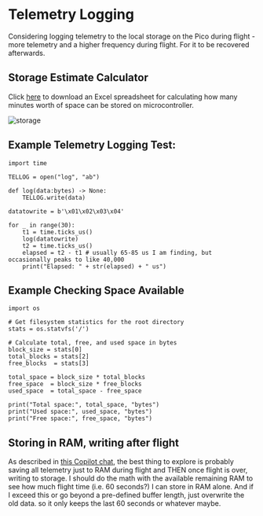 # Telemetry Logging
Considering logging telemetry to the local storage on the Pico during flight - more telemetry and a higher frequency during flight. For it to be recovered afterwards.

## Storage Estimate Calculator
Click [here](https://github.com/TimHanewich/centauri/releases/download/4/storage.xlsx) to download an Excel spreadsheet for calculating how many minutes worth of space can be stored on microcontroller.

![storage](https://i.imgur.com/MhDEiYa.png)

## Example Telemetry Logging Test:
```
import time

TELLOG = open("log", "ab")

def log(data:bytes) -> None:
    TELLOG.write(data)
   
datatowrite = b'\x01\x02\x03\x04'

for _ in range(30):
    t1 = time.ticks_us()
    log(datatowrite)
    t2 = time.ticks_us()
    elapsed = t2 - t1 # usually 65-85 us I am finding, but occasionally peaks to like 40,000
    print("Elapsed: " + str(elapsed) + " us")
```

## Example Checking Space Available
```
import os

# Get filesystem statistics for the root directory
stats = os.statvfs('/')

# Calculate total, free, and used space in bytes
block_size = stats[0]
total_blocks = stats[2]
free_blocks  = stats[3]

total_space = block_size * total_blocks
free_space  = block_size * free_blocks
used_space  = total_space - free_space

print("Total space:", total_space, "bytes")
print("Used space:", used_space, "bytes")
print("Free space:", free_space, "bytes")
```

## Storing in RAM, writing after flight
As described in [this Copilot chat](https://copilot.microsoft.com/shares/JzxN3dbfughS6k3pUbycm), the best thing to explore is probably saving all telemetry just to RAM during flight and THEN once flight is over, writing to storage. I should do the math with the available remaining RAM to see how much flight time (i.e. 60 seconds?) I can store in RAM alone. And if I exceed this or go beyond a pre-defined buffer length, just overwrite the old data. so it only keeps the last 60 seconds or whatever maybe.